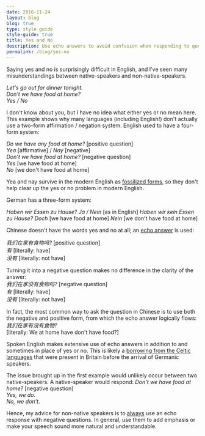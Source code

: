 ```yaml
---
date: 2016-11-24
layout: blog
blog: true
type: style guide
style-guide: true
title: Yes and No
description: Use echo answers to avoid confusion when responding to questions
permalink: /blog/yes-no
---
```

Saying yes and no is surprisingly difficult in English, and I've seen many misunderstandings between native-speakers and non-native-speakers.

*Let's go out for dinner tonight.      
Don't we have food at home?   
Yes / No*  

I don't know about you, but I have no idea what either yes or no mean here. This example shows why many languages (including English!) don't actually use a two-form affirmation / negation system. English used to have a four-form system:  

*Do we have any food at home?* [positive question]  
*Yea* [affirmative] / *Nay* [negative]  
*Don't we have food at home?* [negative question]  
*Yes* [we have food at home]  
*No* [we don't have food at home]  

Yea and nay survive in the modern English as <a href="https://en.wikipedia.org/wiki/Fossilization_%28linguistics%29" target="_blank">fossilized forms</a>, so they don't help clear up the yes or no problem in modern English. 

German has a three-form system: 

*Haben wir Essen zu Hause?* 
*Ja / Nein* [as in English]
*Haben wir kein Essen zu Hause?* 
*Doch* [we have food at home]
*Nein* [we don't have food at home] 

Chinese doesn't have the words yes and no at all; an <a href="https://en.wikipedia.org/wiki/Echo_answer" target="_blank">echo answer</a> is used: 

*我们在家有食物吗?* [positive question]  
*有* [literally: have]  
*没有* [literally: not have]   

Turning it into a negative question makes no difference in the clarity of the answer:  
*我们在家没有食物吗?* [negative question]  
*有* [literally: have]  
*没有* [literally: not have] 

In fact, the most common way to ask the question in Chinese is to use both the negative and positive form, from which the echo answer logically flows:  
*我们在家有没有食物?*  
[literally: We at home have don't have food?]  

Spoken English makes extensive use of echo answers in addition to and sometimes in place of yes or no. This is likely a <a href="https://en.wikipedia.org/wiki/Brittonicisms_in_English" target="_blank">borrowing from the Celtic languages</a> that were present in Britain before the arrival of Germanic speakers.

The issue brought up in the first example would unlikely occur between two native-speakers. A native-speaker would respond: 
*Don't we have food at home?* [negative question]  
*Yes, we do.*  
*No, we don't.*  

Hence, my advice for non-native speakers is to <u>always</u> use an echo response with negative questions. In general, use them to add emphasis or make your speech sound more natural and understandable.
